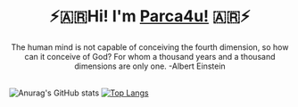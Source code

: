 <div align="center">
	<h1>⚡🇦🇷Hi! I'm <a href="https://github.com/ReallReaper">Parca4u!</a> 🇦🇷⚡</h1>
	<div>The human mind is not capable of conceiving the fourth dimension, so how can it conceive of God? For whom a thousand years and a thousand dimensions are only one. -Albert Einstein</div>
	<br />
</div>

![Anurag's GitHub stats](https://github-readme-stats.vercel.app/api?username=ReallReaper&theme=buefy&show_icons=true) 
[![Top Langs](https://github-readme-stats.vercel.app/api/top-langs/?username=ReallReaper&layout=compact&theme=buefy)](https://github.com/anuraghazra/github-readme-stats)
